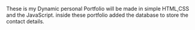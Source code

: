 These is my Dynamic personal Portfolio will be made in simple HTML,CSS and the JavaScript.
inside these portfolio added the database to store the contact details.
